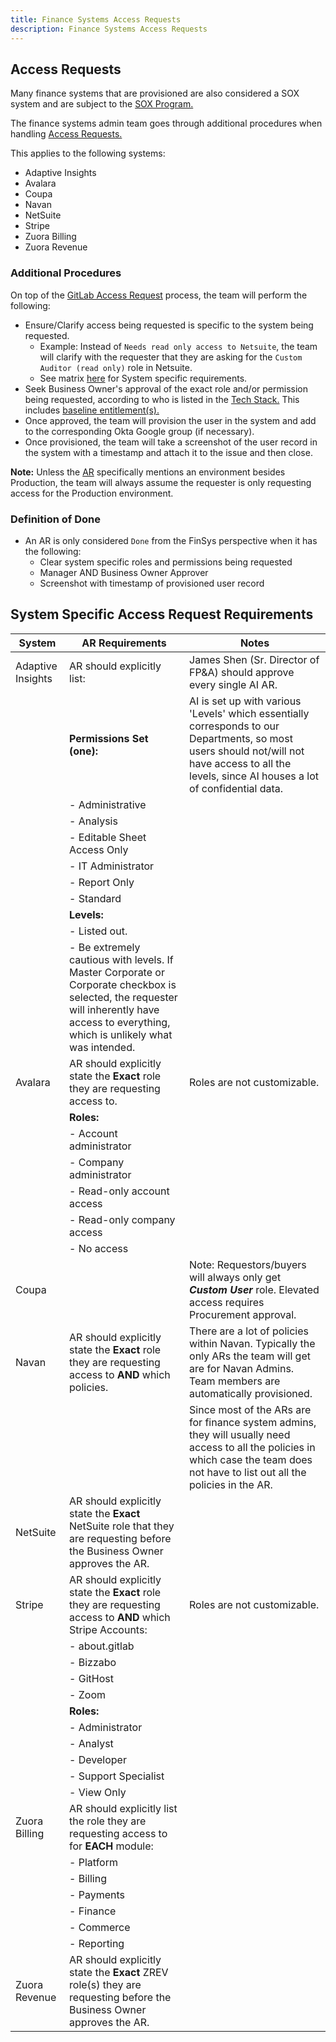 ```yaml
---
title: Finance Systems Access Requests
description: Finance Systems Access Requests
---
```


## <i class="fas fa-book" id="biz-tech-icons"></i> Access Requests

Many finance systems that are provisioned are also considered a SOX system and are subject to the [SOX Program.](https://internal.gitlab.com/handbook/internal-audit/sarbanes-oxley/)

The finance systems admin team goes through additional procedures when handling [Access Requests.](/handbook/security/corporate/end-user-services/onboarding-access-requests/access-requests/)

This applies to the following systems:

- Adaptive Insights
- Avalara
- Coupa
- Navan
- NetSuite
- Stripe
- Zuora Billing
- Zuora Revenue

### Additional Procedures

On top of the [GitLab Access Request](/handbook/security/corporate/end-user-services/onboarding-access-requests/access-requests/#individual-or-bulk-access-request) process, the team will perform the following:

- Ensure/Clarify access being requested is specific to the system being requested.
  - Example: Instead of `Needs read only access to Netsuite`, the team will clarify with the requester that they are asking for the `Custom Auditor (read only)` role in Netsuite.
  - See matrix [here](/handbook/business-technology/enterprise-applications/finsys-access-requests/#-system-specific-access-request-requirements) for System specific requirements.
- Seek Business Owner's approval of the exact role and/or permission being requested, according to who is listed in the [Tech Stack.](https://gitlab.com/gitlab-com/www-gitlab-com/-/blob/master/data/tech_stack.yml) This includes [baseline entitlement(s).](https://internal.gitlab.com/handbook/security/corporate/end-user-services/access-request/baseline-entitlements/)
- Once approved, the team will provision the user in the system and add to the corresponding Okta Google group (if necessary).
- Once provisioned, the team will take a screenshot of the user record in the system with a timestamp and attach it to the issue and then close.

**Note:** Unless the [AR](https://gitlab.com/gitlab-com/team-member-epics/access-requests/-/issues/new?issuable_template=Individual_Bulk_Access_Request) specifically mentions an environment besides Production, the team will always assume the requester is only requesting access for the Production environment.

### Definition of Done

- An AR is only considered `Done` from the FinSys perspective when it has the following:
  - Clear system specific roles and permissions being requested
  - Manager AND Business Owner Approver
  - Screenshot with timestamp of provisioned user record

## System Specific Access Request Requirements

| System            | AR Requirements                        | Notes             |
|-------------------|----------------------------------------|-------------------|
| Adaptive Insights | AR should explicitly list:              |James Shen (Sr. Director of FP&A) should approve every single AI AR.                    |
|                   | **Permissions Set (one):**             |AI is set up with various 'Levels' which essentially corresponds to our Departments, so most users should not/will not have access to all the levels, since AI houses a lot of confidential data.|
|                   | - Administrative                       |                   |
|                   | - Analysis                             |                   |
|                   | - Editable Sheet Access Only           |                   |
|                   | - IT Administrator                     |                   |
|                   | - Report Only                          |                   |
|                   | - Standard                             |                   |
|                   | **Levels:**                            |                   |
|                   | - Listed out.                          |                   |
|                   | - Be extremely cautious with levels. If Master Corporate or Corporate checkbox is selected, the requester will inherently have access to everything, which is unlikely what was intended.                       | |
| Avalara | AR should explicitly state the **Exact** role they are requesting access to.| Roles are not customizable. |
| | **Roles:** | |
|                   | - Account administrator                       |                   |
|                   | - Company administrator | |
|                   | - Read-only account access                     |                   |
|                   | - Read-only company access                     |                   |
|                   | - No access                    |                   |
| Coupa | | Note: Requestors/buyers will always only get ***Custom User*** role. Elevated access requires Procurement approval.|
| Navan | AR should explicitly state the **Exact** role they are requesting access to **AND** which policies. | There are a lot of policies within Navan. Typically the only ARs the team will get are for Navan Admins. Team members are automatically provisioned.|
|           | |Since most of the ARs are for finance system admins, they will usually need access to all the policies in which case the team does not have to list out all the policies in the AR.|
| NetSuite |AR should explicitly state the **Exact** NetSuite role that they are requesting before the Business Owner approves the AR. ||
|Stripe | AR should explicitly state the **Exact** role they are requesting access to **AND** which Stripe Accounts:| Roles are not customizable.|
|                   | - about.gitlab                      |                   |
|                   | - Bizzabo                             |                   |
|                   | - GitHost           |                   |
|                   | - Zoom                     |                   |
|                   | **Roles:**| |
|                   | - Administrator                       |                   |
|                   | - Analyst                             |                   |
|                   | - Developer           |                   |
|                   | - Support Specialist                     |                   |
|                   | - View Only                          | |
| Zuora Billing | AR should explicitly list the role they are requesting access to for **EACH** module:| |
| | - Platform| |
| | - Billing| |
| | - Payments| |
| | - Finance| |
| | - Commerce| |
| | - Reporting| |
| Zuora Revenue | AR should explicitly state the **Exact** ZREV role(s) they are requesting before the Business Owner approves the AR. | |
